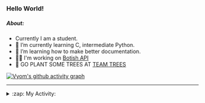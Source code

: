 ### Hello World!

##### About:
- Currently I am a student.
- 🌱 I’m currently learning C, intermediate Python.
- 🌱 I’m learning how to make better documentation.
- 👨‍💻 I'm working on [Botish API](https://github.com/Vyvy-vi/api)
- 🌱 GO PLANT SOME TREES AT [TEAM TREES](https://teamtrees.org/)

[![Vyom's github activity graph](https://activity-graph.herokuapp.com/graph?username=Vyvy-vi)](https://github.com/ashutosh00710/github-readme-activity-graph)

---
<details>
  <summary>:zap: My Activity:</summary>
  
<!--START_SECTION:waka-->
![Code Time](http://img.shields.io/badge/Code%20Time-757%20hrs%202%20mins-blue)

**I'm a Night 🦉** 

```text
🌞 Morning    56 commits     ██░░░░░░░░░░░░░░░░░░░░░░░   8.85% 
🌆 Daytime    154 commits    ██████░░░░░░░░░░░░░░░░░░░   24.33% 
🌃 Evening    197 commits    ███████░░░░░░░░░░░░░░░░░░   31.12% 
🌙 Night      226 commits    █████████░░░░░░░░░░░░░░░░   35.7%

```
📅 **I'm Most Productive on Sunday** 

```text
Monday       63 commits     ██░░░░░░░░░░░░░░░░░░░░░░░   9.95% 
Tuesday      109 commits    ████░░░░░░░░░░░░░░░░░░░░░   17.22% 
Wednesday    103 commits    ████░░░░░░░░░░░░░░░░░░░░░   16.27% 
Thursday     81 commits     ███░░░░░░░░░░░░░░░░░░░░░░   12.8% 
Friday       66 commits     ██░░░░░░░░░░░░░░░░░░░░░░░   10.43% 
Saturday     65 commits     ██░░░░░░░░░░░░░░░░░░░░░░░   10.27% 
Sunday       146 commits    █████░░░░░░░░░░░░░░░░░░░░   23.06%

```


📊 **This Week I Spent My Time On** 

```text
🔥 Editors: 
VS Code                  17 hrs 7 mins       ███████████████████████░░   94.55% 
Vim                      59 mins             █░░░░░░░░░░░░░░░░░░░░░░░░   5.45%

🐱‍💻 Projects: 
uni-webpages             3 hrs 45 mins       █████░░░░░░░░░░░░░░░░░░░░   20.79% 
api                      3 hrs 35 mins       █████░░░░░░░░░░░░░░░░░░░░   19.8% 
praise_backend_js        3 hrs 26 mins       ████░░░░░░░░░░░░░░░░░░░░░   19.0% 
onboarding-bot           2 hrs 30 mins       ███░░░░░░░░░░░░░░░░░░░░░░   13.87% 
Praise-Bot-Discord       1 hr 39 mins        ██░░░░░░░░░░░░░░░░░░░░░░░   9.12%

```


 Last Updated on 28/04/2022 09:05:23 UTC
<!--END_SECTION:waka-->
</details>
